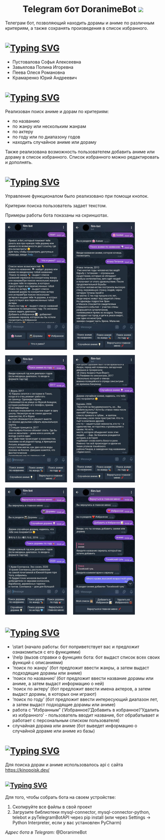 <h1 align="center">
Telegram бот DoranimeBot <img src="https://media.tenor.com/9ZsRZ-PXPlwAAAAi/telegram-gif.gif" height="32"/></h1>

Телеграм бот, позволяющий находить дорамы и аниме по различным критериям, а также сохранять произведения в список избранного.

# [![Typing SVG](https://readme-typing-svg.herokuapp.com?font=Fira+Code&size=30&pause=1000&random=false&width=435&lines=%D0%9A%D0%BE%D0%BC%D0%B0%D0%BD%D0%B4%D0%B0)](https://git.io/typing-svg)
- Пустовалова Софья Алексеевна
- Завьялова Полина Игоревна
- Пеева Олеся Романовна
- Крамаренко Юрий Андреевич

# [![Typing SVG](https://readme-typing-svg.herokuapp.com?font=Fira+Code&size=30&pause=1000&random=false&width=435&lines=%D0%A4%D1%83%D0%BD%D0%BA%D1%86%D0%B8%D0%BE%D0%BD%D0%B0%D0%BB+%D0%B1%D0%BE%D1%82%D0%B0)](https://git.io/typing-svg)
Реализован поиск аниме и дорам по критериям:
- по названию
- по жанру или нескольким жанрам
- по актеру
- по году или по диапазону годов
- находить случайное аниме или дораму

Также реализована возможность пользователем добавить аниме или дораму в список избранного. Список избранного можно редактировать и дополнять.
# [![Typing SVG](https://readme-typing-svg.herokuapp.com?font=Fira+Code&size=30&pause=1000&random=false&width=435&height=40&lines=%D0%A3%D0%BF%D1%80%D0%B0%D0%B2%D0%BB%D0%B5%D0%BD%D0%B8%D0%B5+%D0%B1%D0%BE%D1%82%D0%BE%D0%BC)](https://git.io/typing-svg)
Управление функционалом было реализовано при помощи кнопок.

Критерии поиска пользователь задает текстом. 

Примеры работы бота показаны на скриншотах.

<img width="200px" src="img/photo1718557251.jpeg" alt="qr"/> &nbsp; &nbsp;  <img width="200px" src="img/photo1718557273.jpeg" alt="qr"/> 

<img width="200px" src="img/photo1718557290.jpeg" alt="qr"/> &nbsp; &nbsp;  <img width="200px" src="img/photo1718557376.jpeg" alt="qr"/> 

<img width="200px" src="img/photo1718557427.jpeg" alt="qr"/> &nbsp; &nbsp;  <img width="200px" src="img/photo1718557461.jpeg" alt="qr"/> 


# [![Typing SVG](https://readme-typing-svg.herokuapp.com?font=Fira+Code&size=30&pause=1000&random=false&width=435&height=40&lines=%D0%A0%D0%B5%D0%B0%D0%BB%D0%B8%D0%B7%D0%B0%D1%86%D0%B8%D1%8F+%D1%84%D1%83%D0%BD%D0%BA%D1%86%D0%B8%D0%B9+%D0%B1%D0%BE%D1%82%D0%B0%3A+)](https://git.io/typing-svg) 
- \start (начало работы: бот поприветствует вас и предложит ознакомиться с его функциями)  
- \help (вызов справки о функциях бота: бот выдаст список всех своих функций с описаниями)  
- ‘поиск по жанру’ (бот предложит ввести жанры, а затем выдаст подходящие дорамы или аниме)  
- ‘поиск по названию’ (бот предложит ввести название дорамы или аниме, а затем выдаст информацию о ней)  
- ‘поиск по актеру’ (бот предложит ввести имена актеров, а затем выдаст дорамы, в которых они играют)  
- ‘поиск по году’ (бот предложит ввести интересующий диапазон лет, а затем выдаст подходящие дорамы или аниме)  
- работа с “Избранным” (‘Избранное’/’Добавить в избранное’/’Удалить из избранного’ - пользователь вводит название, бот обрабатывает и работает с персональным списком пользователя)  
- случайная дорама или аниме (бот выведет информацию о случайной дораме или аниме из базы)
    
# [![Typing SVG](https://readme-typing-svg.herokuapp.com?font=Fira+Code&size=30&pause=1000&random=false&width=435&height=40&lines=Api)](https://git.io/typing-svg)
Для поиска дорам и аниме использовалось api с сайта https://kinopoisk.dev/  

## [![Typing SVG](https://readme-typing-svg.herokuapp.com?font=Fira+Code&size=30&pause=1000&random=false&width=435&height=40&lines=%D0%9B%D0%BE%D0%BA%D0%B0%D0%BB%D1%8C%D0%BD%D0%B0%D1%8F+%D1%81%D0%B1%D0%BE%D1%80%D0%BA%D0%B0)](https://git.io/typing-svg)
Для того, чтобы собрать бота на своем устройстве:
1.  Скопируйте все файлы в свой проект
2.  Загрузите библиотеки mysql-connector, mysql-connector-python, telebot и pyTelegramBotAPI через pip install (или через Settings -> Python Interpreter, если у вас установлен PyCharm)

*Адрес бота в Telegram:* @DoranimeBot


